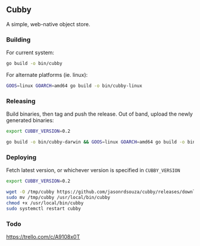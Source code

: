 ## Cubby
A simple, web-native object store.

### Building
For current system:
```bash
go build -o bin/cubby
```

For alternate platforms (ie. linux):
```bash
GOOS=linux GOARCH=amd64 go build -o bin/cubby-linux
```

### Releasing
Build binaries, then tag and push the release. Out of band, upload the newly generated binaries:
```bash
export CUBBY_VERSION=0.2

go build -o bin/cubby-darwin && GOOS=linux GOARCH=amd64 go build -o bin/cubby-linux && git tag v$CUBBY_VERSION && git push origin v$CUBBY_VERSION
```

### Deploying
Fetch latest version, or whichever version is specified in `CUBBY_VERSION`
```bash
export CUBBY_VERSION=0.2

wget -O /tmp/cubby https://github.com/jasonrdsouza/cubby/releases/download/v$CUBBY_VERSION/cubby-linux
sudo mv /tmp/cubby /usr/local/bin/cubby
chmod +x /usr/local/bin/cubby
sudo systemctl restart cubby
```

### Todo
https://trello.com/c/A9108x0T

